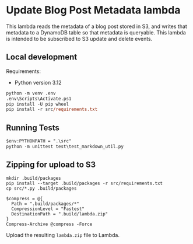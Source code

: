 # Update Blog Post Metadata lambda

This lambda reads the metadata of a blog post stored in S3, and writes that metadata to a DynamoDB table so that metadata is queryable. This lambda is intended to be subscribed to S3 update and delete events.


## Local development

Requirements: 
* Python version 3.12

```ps
python -m venv .env
.env\Scripts\Activate.ps1
pip install -U pip wheel
pip install -r src/requirements.txt
```

## Running Tests

```ps
$env:PYTHONPATH = ".\src"
python -m unittest test\test_markdown_util.py
```

## Zipping for upload to S3


```
mkdir .build/packages
pip install --target .build/packages -r src/requirements.txt
cp src/*.py .build/packages

$compress = @{
  Path = ".build/packages/*"
  CompressionLevel = "Fastest"
  DestinationPath = ".build/lambda.zip"
}
Compress-Archive @compress -Force
```

Upload the resulting `lambda.zip` file to Lambda.
